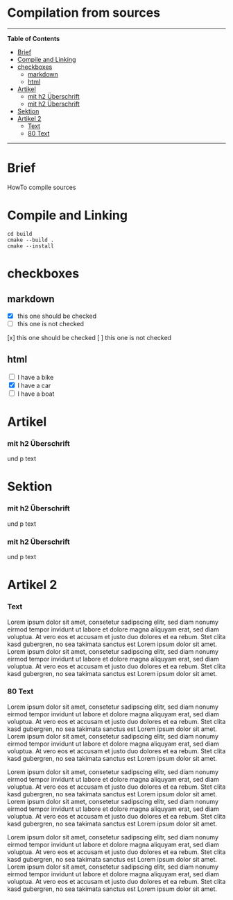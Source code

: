 # Compilation from sources

<hr>

<!-- START doctoc generated TOC please keep comment here to allow auto update -->
<!-- DON'T EDIT THIS SECTION, INSTEAD RE-RUN doctoc TO UPDATE -->
**Table of Contents**

- [Brief](#brief)
- [Compile and Linking](#compile-and-linking)
- [checkboxes](#checkboxes)
  - [markdown](#markdown)
  - [html](#html)
- [Artikel](#artikel)
    - [mit h2 Überschrift](#mit-h2-%C3%9Cberschrift)
    - [mit h2 Überschrift](#mit-h2-%C3%9Cberschrift-1)
- [Sektion](#sektion)
- [Artikel 2](#artikel-2)
    - [Text](#text)
    - [80 Text](#80-text)

<!-- END doctoc generated TOC please keep comment here to allow auto update -->

<hr>

# Brief

HowTo compile sources

# Compile and Linking

```Shell
cd build
cmake --build .
cmake --install
```

# checkboxes

## markdown

- [x] this one should be checked
- [ ] this one is not checked

[x] this one should be checked
[ ] this one is not checked

## html

<input type="checkbox" id="vehicle1" name="vehicle1" value="Bike">
<label for="vehicle1"> I have a bike</label><br>
<input type="checkbox" id="vehicle2" name="vehicle2" value="Car" checked>
<label for="vehicle2"> I have a car</label><br>
<input type="checkbox" id="vehicle3" name="vehicle3" value="Boat">
<label for="vehicle3"> I have a boat</label>

# Artikel

<article>
<h3>mit h2 Überschrift</h3>
<p>und p text</p>
</article>

# Sektion

<section>
<h3>mit h2 Überschrift</h3>
<p>und p text</p>
</section>

<section>
<h3>mit h2 Überschrift</h3>
<p>und p text</p>
</section>

# Artikel 2

<article>
<h3>Text</h3>

<p>
Lorem ipsum dolor sit amet, consetetur sadipscing elitr, sed diam nonumy eirmod tempor invidunt ut labore et dolore magna aliquyam erat, sed diam voluptua. At vero eos et accusam et justo duo dolores et ea rebum. Stet clita kasd gubergren, no sea takimata sanctus est Lorem ipsum dolor sit amet. Lorem ipsum dolor sit amet, consetetur sadipscing elitr, sed diam nonumy eirmod tempor invidunt ut labore et dolore magna aliquyam erat, sed diam voluptua. At vero eos et accusam et justo duo dolores et ea rebum. Stet clita kasd gubergren, no sea takimata sanctus est Lorem ipsum dolor sit amet.
</p>

</article>

<article>
<h3>80 Text</h3>
<div class="text">
<p>
Lorem ipsum dolor sit amet, consetetur sadipscing elitr, sed diam nonumy eirmod tempor invidunt ut labore et dolore magna aliquyam erat, sed diam voluptua. At vero eos et accusam et justo duo dolores et ea rebum. Stet clita kasd gubergren, no sea takimata sanctus est Lorem ipsum dolor sit amet. Lorem ipsum dolor sit amet, consetetur sadipscing elitr, sed diam nonumy eirmod tempor invidunt ut labore et dolore magna aliquyam erat, sed diam voluptua. At vero eos et accusam et justo duo dolores et ea rebum. Stet clita kasd gubergren, no sea takimata sanctus est Lorem ipsum dolor sit amet.

Lorem ipsum dolor sit amet, consetetur sadipscing elitr, sed diam nonumy eirmod tempor invidunt ut labore et dolore magna aliquyam erat, sed diam voluptua. At vero eos et accusam et justo duo dolores et ea rebum. Stet clita kasd gubergren, no sea takimata sanctus est Lorem ipsum dolor sit amet. Lorem ipsum dolor sit amet, consetetur sadipscing elitr, sed diam nonumy eirmod tempor invidunt ut labore et dolore magna aliquyam erat, sed diam voluptua. At vero eos et accusam et justo duo dolores et ea rebum. Stet clita kasd gubergren, no sea takimata sanctus est Lorem ipsum dolor sit amet.

Lorem ipsum dolor sit amet, consetetur sadipscing elitr, sed diam nonumy eirmod tempor invidunt ut labore et dolore magna aliquyam erat, sed diam voluptua. At vero eos et accusam et justo duo dolores et ea rebum. Stet clita kasd gubergren, no sea takimata sanctus est Lorem ipsum dolor sit amet. Lorem ipsum dolor sit amet, consetetur sadipscing elitr, sed diam nonumy eirmod tempor invidunt ut labore et dolore magna aliquyam erat, sed diam voluptua. At vero eos et accusam et justo duo dolores et ea rebum. Stet clita kasd gubergren, no sea takimata sanctus est Lorem ipsum dolor sit amet.

</p>
</div>
</article>
